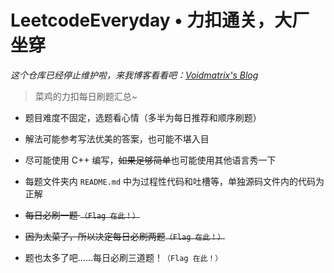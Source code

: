 # LeetcodeEveryday • 力扣通关，大厂坐穿

*这个仓库已经停止维护啦，来我博客看看吧：[Voidmatrix's Blog](http://www.voidmatrix.xyz/categories/%E7%AE%97%E6%B3%95%E5%88%B7%E9%A2%98%E9%9B%86)*

> 菜鸡的力扣每日刷题汇总~

+ 题目难度不固定，选题看心情（多半为每日推荐和顺序刷题）

+ 解法可能参考写法优美的答案，也可能不堪入目

+ 尽可能使用 C++ 编写，~~如果足够简单~~也可能使用其他语言秀一下

+ 每题文件夹内 `README.md` 中为过程性代码和吐槽等，单独源码文件内的代码为正解

+ ~~每日必刷一题 `（Flag 在此！）`~~

+ ~~因为太菜了，所以决定每日必刷两题`（Flag 在此！）`~~

+ 题也太多了吧……每日必刷三道题！`（Flag 在此！）`
